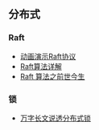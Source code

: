 ## 分布式

### Raft

- [动画演示Raft协议](https://thesecretlivesofdata.com/raft/)
- [Raft算法详解](https://zhuanlan.zhihu.com/p/32052223)
- [Raft 算法之前世今生](https://zhuanlan.zhihu.com/p/464258409)

### 锁

- [万字长文说透分布式锁](https://mp.weixin.qq.com/s/Fkga3KaU0fBv5zXM-b8JhA)